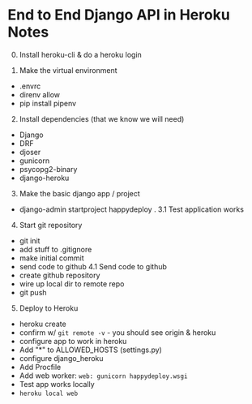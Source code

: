 
# End to End Django API in Heroku Notes

0. Install heroku-cli & do a heroku login

1. Make the virtual environment
 - .envrc
 - direnv allow
 - pip install pipenv
2. Install dependencies (that we know we will need)
 - Django
 - DRF
 - djoser
 - gunicorn
 - psycopg2-binary
 - django-heroku
3. Make the basic django app / project
 - django-admin startproject happydeploy .
3.1 Test application works
4. Start git repository
 - git init
 - add stuff to .gitignore
 - make initial commit
 - send code to github
4.1 Send code to github
 - create github repository
 - wire up local dir to remote repo
 - git push
5. Deploy to Heroku
 - heroku create
 - confirm w/ `git remote -v` - you should see origin & heroku
 - configure app to work in heroku
  - Add "\*" to ALLOWED_HOSTS (settings.py)
  - configure django_heroku
 - Add Procfile
  - Add web worker: `web: gunicorn happydeploy.wsgi`
 - Test app works locally
  - `heroku local web`
